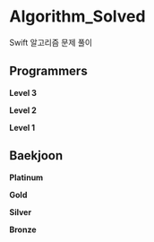# Algorithm_Solved
 Swift 알고리즘 문제 풀이

## Programmers
**Level 3**
   
**Level 2**

**Level 1**

   
## Baekjoon
**Platinum**

**Gold**

**Silver**

**Bronze**
